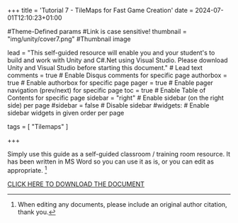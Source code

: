 +++
title = 'Tutorial 7 - TileMaps for Fast Game Creation'
date = 2024-07-01T12:10:23+01:00

#Theme-Defined params
#Link is case sensitive!
thumbnail = "img/unity/cover7.png" #Thumbnail image

lead = "This self-guided resource will enable you and your student's to build and work with Unity and C#.Net using Visual Studio.  Please download Unity and Visual Studio before starting this document." # Lead text
comments = true # Enable Disqus comments for specific page
authorbox = true # Enable authorbox for specific page
pager = true # Enable pager navigation (prev/next) for specific page
toc = true # Enable Table of Contents for specific page
sidebar = "right" # Enable sidebar (on the right side) per page
#sidebar = false # Disable sidebar 
#widgets: # Enable sidebar widgets in given order per page


tags = [ "Tilemaps" ]

+++

<!-- #How to quickly get a winforms app up and running-->
Simply use this guide as a self-guided classroom / training room resource.  It has been written in MS Word so you can use it as is, or you can edit  as appropriate. [^*]

[CLICK HERE TO DOWNLOAD THE DOCUMENT](https://drive.google.com/drive/folders/14XuK0PyZ0N5f24s_zU8Y4SjvdMDoPEF8?usp=sharing)

[^*]: When editing any documents, please include an original author citation, thank you. 




